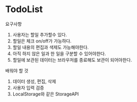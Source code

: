 # TodoList
요구사항
1. 사용자는 할일 추가할수 있다.
2. 할일은 체크 on/off가 가능하다.
3. 할일 내용의 편집과 색제도 가능해야한다.
4. 아직 하지 않은 일과 한 일을 구분할 수 있어야한다.
5. 할일에 보관된 데이터는 브라우저를 종료해도 보관이 되어야한다.

배워야 할 것
1. 데이터 생성, 편집, 삭제
2. 사용자 입력 검증
3. LocalStorage와 같은 StorageAPI